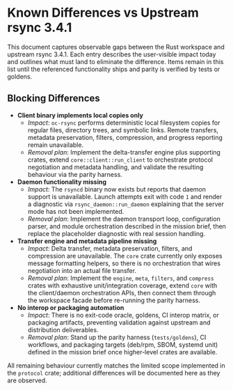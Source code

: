 # Known Differences vs Upstream rsync 3.4.1

This document captures observable gaps between the Rust workspace and upstream
rsync 3.4.1. Each entry describes the user-visible impact today and outlines
what must land to eliminate the difference. Items remain in this list until the
referenced functionality ships and parity is verified by tests or goldens.

## Blocking Differences

- **Client binary implements local copies only**
  - *Impact*: `oc-rsync` performs deterministic local filesystem copies for
    regular files, directory trees, and symbolic links. Remote transfers, metadata
    preservation, filters, compression, and progress reporting remain
    unavailable.
  - *Removal plan*: Implement the delta-transfer engine plus supporting crates,
    extend `core::client::run_client` to orchestrate protocol negotiation and
    metadata handling, and validate the resulting behaviour via the parity
    harness.
- **Daemon functionality missing**
  - *Impact*: The `rsyncd` binary now exists but reports that daemon support is
    unavailable. Launch attempts exit with code `1` and render a diagnostic via
    `rsync_daemon::run_daemon` explaining that the server mode has not been
    implemented.
  - *Removal plan*: Implement the daemon transport loop, configuration parser,
    and module orchestration described in the mission brief, then replace the
    placeholder diagnostic with real session handling.
- **Transfer engine and metadata pipeline missing**
  - *Impact*: Delta transfer, metadata preservation, filters, and compression are
    unavailable. The `core` crate currently only exposes message formatting
    helpers, so there is no orchestration that wires negotiation into an actual
    file transfer.
  - *Removal plan*: Implement the `engine`, `meta`, `filters`, and `compress`
    crates with exhaustive unit/integration coverage, extend `core` with the
    client/daemon orchestration APIs, then connect them through the workspace
    facade before re-running the parity harness.
- **No interop or packaging automation**
  - *Impact*: There is no exit-code oracle, goldens, CI interop matrix, or
    packaging artifacts, preventing validation against upstream and distribution
    deliverables.
  - *Removal plan*: Stand up the parity harness (`tests/goldens`), CI workflows,
    and packaging targets (deb/rpm, SBOM, systemd unit) defined in the mission
    brief once higher-level crates are available.

All remaining behaviour currently matches the limited scope implemented in the
`protocol` crate; additional differences will be documented here as they are
observed.
